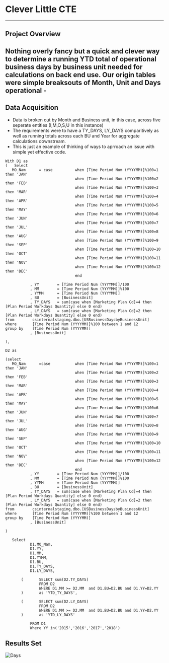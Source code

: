 # Clever Little CTE
----
## Project Overview

Nothing overly fancy but a quick and clever way to determine a running YTD total of operational business days by business unit needed for calculations on back end use.
Our origin tables were simple breaksouts of Month, Unit and Days operational - 
----

## Data Acquisition

- Data is broken out by Month and Business unit, in this case, across five seperate entities (I,M,O,S,U in this instance)
- The requirements were to have a TY_DAYS, LY_DAYS comparitively as well as running totals across each BU and Year for aggregate calculations downstream.
- This is just an example of thinking of ways to aprroach an issue with simple yet effective code.

 ~~~~
With D1 as 
(	Select
	MO_Nam		= case			when [Time Period Num (YYYYMM)]%100=1 then 'JAN'
								when [Time Period Num (YYYYMM)]%100=2 then 'FEB'
								when [Time Period Num (YYYYMM)]%100=3 then 'MAR'
								when [Time Period Num (YYYYMM)]%100=4 then 'APR'
								when [Time Period Num (YYYYMM)]%100=5 then 'MAY'
								when [Time Period Num (YYYYMM)]%100=6 then 'JUN'
								when [Time Period Num (YYYYMM)]%100=7 then 'JUL'
								when [Time Period Num (YYYYMM)]%100=8 then 'AUG'
								when [Time Period Num (YYYYMM)]%100=9 then 'SEP'
								when [Time Period Num (YYYYMM)]%100=10 then 'OCT'
								when [Time Period Num (YYYYMM)]%100=11 then 'NOV'
								when [Time Period Num (YYYYMM)]%100=12 then 'DEC'
								end

			, YY		= [Time Period Num (YYYYMM)]/100
			, MM		= [Time Period Num (YYYYMM)]%100
			, YYMM		= [Time Period Num (YYYYMM)]
			, BU		= [BusinessUnit]
			, TY_DAYS	= sum(case when [Marketing Plan Cd]=4 then [Plan Period Workdays Quantity] else 0 end)
			, LY_DAYS	= sum(case when [Marketing Plan Cd]=2 then [Plan Period Workdays Quantity] else 0 end)
from		csinternalstaging.dbo.[USBusinessDaysbyBusinessUnit]
where		[Time Period Num (YYYYMM)]%100 between 1 and 12
group by	[Time Period Num (YYYYMM)]
			, [BusinessUnit]

), 

D2 as 

(select 
	MO_Nam		=case			when [Time Period Num (YYYYMM)]%100=1 then 'JAN'
								when [Time Period Num (YYYYMM)]%100=2 then 'FEB'
								when [Time Period Num (YYYYMM)]%100=3 then 'MAR'
								when [Time Period Num (YYYYMM)]%100=4 then 'APR'
								when [Time Period Num (YYYYMM)]%100=5 then 'MAY'
								when [Time Period Num (YYYYMM)]%100=6 then 'JUN'
								when [Time Period Num (YYYYMM)]%100=7 then 'JUL'
								when [Time Period Num (YYYYMM)]%100=8 then 'AUG'
								when [Time Period Num (YYYYMM)]%100=9 then 'SEP'
								when [Time Period Num (YYYYMM)]%100=10 then 'OCT'
								when [Time Period Num (YYYYMM)]%100=11 then 'NOV'
								when [Time Period Num (YYYYMM)]%100=12 then 'DEC'
								end
			, YY		= [Time Period Num (YYYYMM)]/100
			, MM		= [Time Period Num (YYYYMM)]%100
			, YYMM		= [Time Period Num (YYYYMM)]
			, BU		= [BusinessUnit]
			, TY_DAYS	= sum(case when [Marketing Plan Cd]=4 then [Plan Period Workdays Quantity] else 0 end)
			, LY_DAYS	= sum(case when [Marketing Plan Cd]=2 then [Plan Period Workdays Quantity] else 0 end)
from		csinternalstaging.dbo.[USBusinessDaysbyBusinessUnit]
where		[Time Period Num (YYYYMM)]%100 between 1 and 12
group by	[Time Period Num (YYYYMM)]
			, [BusinessUnit]

)

	Select 
			D1.MO_Nam, 
			D1.YY, 
			D1.MM, 
			D1.YYMM, 
			D1.BU, 
			D1.TY_DAYS, 
			D1.LY_DAYS, 
			
		(   	SELECT sum(D2.TY_DAYS) 
			    FROM D2 
				WHERE D1.MM >= D2.MM  and D1.BU=D2.BU and D1.YY=D2.YY
		)		as 'YTD_TY_DAYS',

		(   	SELECT sum(D2.LY_DAYS) 
			    FROM D2 
				WHERE D1.MM >= D2.MM  and D1.BU=D2.BU and D1.YY=D2.YY
		)		as 'YTD_LY_DAYS'

			FROM D1
			Where YY in('2015','2016','2017','2018')
~~~~


## Results Set

![Days](https://github.com/DonChart/Clever_Little_CTE/assets/168656623/7d3a4316-d57b-4a5d-9ae3-3924b519f33e)

